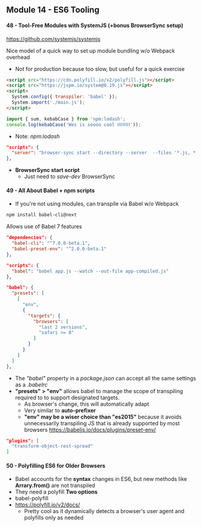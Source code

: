 ## Module 14 - ES6 Tooling

#### 48 - Tool-Free Modules with SystemJS (+bonus BrowserSync setup)
https://github.com/systemjs/systemjs

Nice model of a quick way to set up module bundling w/o Webpack overhead
+ Not for production because too slow, but useful for a quick exercise

```html
<script src="https://cdn.polyfill.io/v2/polyfill.js"></script>
<script src="https://jspm.io/system@0.19.js"></script>
<script>
  System.config({ transpiler: 'babel' });
  System.import('./main.js');
</script>
```

```js
import { sum, kebabCase } from 'npm:lodash';
console.log(kebabCase('Wes is soooo cool ⛓⛓⛓⛓'));
```
+ Note: _npm:lodash_

```json
"scripts": {
  "server": "browser-sync start --directory --server  --files '*.js, *.html, *.css'"
},
```
+ __BrowserSync start script__
  + Just need to _save-dev_ BrowserSync

#### 49 - All About Babel + npm scripts
+ If you're not using modules, can transpile via Babel w/o Webpack

```bash
npm install babel-cli@next
```
Allows use of Babel 7 features

```json
"dependencies": {
  "babel-cli": "^7.0.0-beta.1",
  "babel-preset-env": "^2.0.0-beta.1"
},
```

```json
"scripts": {
  "babel": "babel app.js --watch --out-file app-compiled.js"
},
```

```json
"babel": {
  "presets": [
    [
      "env",
      {
        "targets": {
          "browsers": [
            "last 2 versions",
            "safari >= 8"
          ]
        }
      }
    ]
  ]
},
```
+ The _"babel"_ property in a _package.json_ can accept all the same settings as a _.babelrc_
+ __"presets" > "env"__ allows babel to manage the scope of transpiling required to to support designated targets.
  + As browser's change, this will automatically adapt
  + Very similar to __auto-prefixer__
  + __"env" may be a wiser choice than "es2015"__ because it avoids unnecessarily transpiling JS that is already supported by most browsers
https://babeljs.io/docs/plugins/preset-env/

```json
"plugins": [
  "transform-object-rest-spread"
]
```

#### 50 - Polyfilling ES6 for Older Browsers

+ Babel accounts for the __syntax__ changes in ES6, but new methods like __Arrary.from()__ are not transpiled
+ They need a polyfill
__Two options__
+ babel-polyfill
+ https://polyfill.io/v2/docs/
  + Pretty cool as it dynamically detects a browser's user agent and polyfills only as needed
